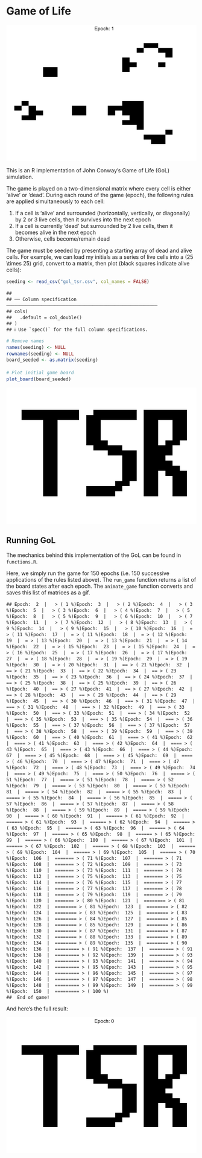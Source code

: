
# Game of Life

![](tsr_short.gif)

This is an R implementation of John Conway’s Game of Life (GoL)
simulation.

The game is played on a two-dimensional matrix where every cell is
either ‘alive’ or ‘dead’. During each round of the game (epoch), the
following rules are applied simultaneously to each cell:

1.  If a cell is ‘alive’ and surrounded (horizontally, vertically, or
    diagonally) by 2 or 3 live cells, then it survives into the next
    epoch
2.  If a cell is currently ‘dead’ but surrounded by 2 live cells, then
    it becomes alive in the next epoch
3.  Otherwise, cells become/remain dead

The game must be seeded by presenting a starting array of dead and alive
cells. For example, we can load my initials as a series of live cells
into a \(25 \times 25\) grid, convert to a matrix, then plot (black
squares indicate alive cells):

``` r
seeding <- read_csv("gol_tsr.csv", col_names = FALSE)
```

    ## 
    ## ── Column specification ────────────────────────────────────────────────────────
    ## cols(
    ##   .default = col_double()
    ## )
    ## ℹ Use `spec()` for the full column specifications.

``` r
# Remove names 
names(seeding) <- NULL
rownames(seeding) <- NULL
board_seeded <- as.matrix(seeding)

# Plot initial game board
plot_board(board_seeded)
```

![](README_files/figure-gfm/seed-1.png)<!-- -->

## Running GoL

The mechanics behind this implementation of the GoL can be found in
`functions.R`.

Here, we simply run the game for 150 epochs (i.e. 150 successive
applications of the rules listed above). The `run_game` function returns
a list of the board states after each epoch. The `animate_game` function
converts and saves this list of matrices as a gif.

    ## Epoch:  2  |   > ( 1 %)Epoch:  3  |   > ( 2 %)Epoch:  4  |   > ( 3 %)Epoch:  5  |   > ( 3 %)Epoch:  6  |   > ( 4 %)Epoch:  7  |   > ( 5 %)Epoch:  8  |   > ( 5 %)Epoch:  9  |   > ( 6 %)Epoch:  10  |   > ( 7 %)Epoch:  11  |   > ( 7 %)Epoch:  12  |   > ( 8 %)Epoch:  13  |   > ( 9 %)Epoch:  14  |   > ( 9 %)Epoch:  15  |   > ( 10 %)Epoch:  16  |  = > ( 11 %)Epoch:  17  |  = > ( 11 %)Epoch:  18  |  = > ( 12 %)Epoch:  19  |  = > ( 13 %)Epoch:  20  |  = > ( 13 %)Epoch:  21  |  = > ( 14 %)Epoch:  22  |  = > ( 15 %)Epoch:  23  |  = > ( 15 %)Epoch:  24  |  = > ( 16 %)Epoch:  25  |  = > ( 17 %)Epoch:  26  |  = > ( 17 %)Epoch:  27  |  = > ( 18 %)Epoch:  28  |  = > ( 19 %)Epoch:  29  |  = > ( 19 %)Epoch:  30  |  = > ( 20 %)Epoch:  31  |  == > ( 21 %)Epoch:  32  |  == > ( 21 %)Epoch:  33  |  == > ( 22 %)Epoch:  34  |  == > ( 23 %)Epoch:  35  |  == > ( 23 %)Epoch:  36  |  == > ( 24 %)Epoch:  37  |  == > ( 25 %)Epoch:  38  |  == > ( 25 %)Epoch:  39  |  == > ( 26 %)Epoch:  40  |  == > ( 27 %)Epoch:  41  |  == > ( 27 %)Epoch:  42  |  == > ( 28 %)Epoch:  43  |  == > ( 29 %)Epoch:  44  |  == > ( 29 %)Epoch:  45  |  == > ( 30 %)Epoch:  46  |  === > ( 31 %)Epoch:  47  |  === > ( 31 %)Epoch:  48  |  === > ( 32 %)Epoch:  49  |  === > ( 33 %)Epoch:  50  |  === > ( 33 %)Epoch:  51  |  === > ( 34 %)Epoch:  52  |  === > ( 35 %)Epoch:  53  |  === > ( 35 %)Epoch:  54  |  === > ( 36 %)Epoch:  55  |  === > ( 37 %)Epoch:  56  |  === > ( 37 %)Epoch:  57  |  === > ( 38 %)Epoch:  58  |  === > ( 39 %)Epoch:  59  |  === > ( 39 %)Epoch:  60  |  === > ( 40 %)Epoch:  61  |  ==== > ( 41 %)Epoch:  62  |  ==== > ( 41 %)Epoch:  63  |  ==== > ( 42 %)Epoch:  64  |  ==== > ( 43 %)Epoch:  65  |  ==== > ( 43 %)Epoch:  66  |  ==== > ( 44 %)Epoch:  67  |  ==== > ( 45 %)Epoch:  68  |  ==== > ( 45 %)Epoch:  69  |  ==== > ( 46 %)Epoch:  70  |  ==== > ( 47 %)Epoch:  71  |  ==== > ( 47 %)Epoch:  72  |  ==== > ( 48 %)Epoch:  73  |  ==== > ( 49 %)Epoch:  74  |  ==== > ( 49 %)Epoch:  75  |  ==== > ( 50 %)Epoch:  76  |  ===== > ( 51 %)Epoch:  77  |  ===== > ( 51 %)Epoch:  78  |  ===== > ( 52 %)Epoch:  79  |  ===== > ( 53 %)Epoch:  80  |  ===== > ( 53 %)Epoch:  81  |  ===== > ( 54 %)Epoch:  82  |  ===== > ( 55 %)Epoch:  83  |  ===== > ( 55 %)Epoch:  84  |  ===== > ( 56 %)Epoch:  85  |  ===== > ( 57 %)Epoch:  86  |  ===== > ( 57 %)Epoch:  87  |  ===== > ( 58 %)Epoch:  88  |  ===== > ( 59 %)Epoch:  89  |  ===== > ( 59 %)Epoch:  90  |  ===== > ( 60 %)Epoch:  91  |  ====== > ( 61 %)Epoch:  92  |  ====== > ( 61 %)Epoch:  93  |  ====== > ( 62 %)Epoch:  94  |  ====== > ( 63 %)Epoch:  95  |  ====== > ( 63 %)Epoch:  96  |  ====== > ( 64 %)Epoch:  97  |  ====== > ( 65 %)Epoch:  98  |  ====== > ( 65 %)Epoch:  99  |  ====== > ( 66 %)Epoch:  100  |  ====== > ( 67 %)Epoch:  101  |  ====== > ( 67 %)Epoch:  102  |  ====== > ( 68 %)Epoch:  103  |  ====== > ( 69 %)Epoch:  104  |  ====== > ( 69 %)Epoch:  105  |  ====== > ( 70 %)Epoch:  106  |  ======= > ( 71 %)Epoch:  107  |  ======= > ( 71 %)Epoch:  108  |  ======= > ( 72 %)Epoch:  109  |  ======= > ( 73 %)Epoch:  110  |  ======= > ( 73 %)Epoch:  111  |  ======= > ( 74 %)Epoch:  112  |  ======= > ( 75 %)Epoch:  113  |  ======= > ( 75 %)Epoch:  114  |  ======= > ( 76 %)Epoch:  115  |  ======= > ( 77 %)Epoch:  116  |  ======= > ( 77 %)Epoch:  117  |  ======= > ( 78 %)Epoch:  118  |  ======= > ( 79 %)Epoch:  119  |  ======= > ( 79 %)Epoch:  120  |  ======= > ( 80 %)Epoch:  121  |  ======== > ( 81 %)Epoch:  122  |  ======== > ( 81 %)Epoch:  123  |  ======== > ( 82 %)Epoch:  124  |  ======== > ( 83 %)Epoch:  125  |  ======== > ( 83 %)Epoch:  126  |  ======== > ( 84 %)Epoch:  127  |  ======== > ( 85 %)Epoch:  128  |  ======== > ( 85 %)Epoch:  129  |  ======== > ( 86 %)Epoch:  130  |  ======== > ( 87 %)Epoch:  131  |  ======== > ( 87 %)Epoch:  132  |  ======== > ( 88 %)Epoch:  133  |  ======== > ( 89 %)Epoch:  134  |  ======== > ( 89 %)Epoch:  135  |  ======== > ( 90 %)Epoch:  136  |  ========= > ( 91 %)Epoch:  137  |  ========= > ( 91 %)Epoch:  138  |  ========= > ( 92 %)Epoch:  139  |  ========= > ( 93 %)Epoch:  140  |  ========= > ( 93 %)Epoch:  141  |  ========= > ( 94 %)Epoch:  142  |  ========= > ( 95 %)Epoch:  143  |  ========= > ( 95 %)Epoch:  144  |  ========= > ( 96 %)Epoch:  145  |  ========= > ( 97 %)Epoch:  146  |  ========= > ( 97 %)Epoch:  147  |  ========= > ( 98 %)Epoch:  148  |  ========= > ( 99 %)Epoch:  149  |  ========= > ( 99 %)Epoch:  150  |  ========= > ( 100 %)
    ##  End of game!

And here’s the full result:

![](tsr.gif)
